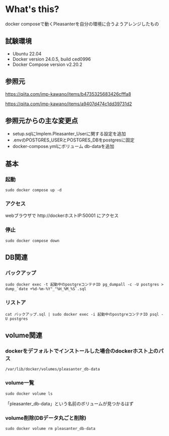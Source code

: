 # What's this?
docker composeで動くPleasanterを自分の環境に合うようアレンジしたもの

## 試験環境
- Ubuntu 22.04
- Docker version 24.0.5, build ced0996
- Docker Compose version v2.20.2

## 参照元
https://qiita.com/imp-kawano/items/b4735325683426cfffa8

https://qiita.com/imp-kawano/items/a9407d474c1dd39731d2

## 参照元からの主な変更点
- setup.sqlにImplem.Pleasanter_Userに関する設定を追加
- .envのPOSTGRES_USERとPOSTGRES_DBをpostgresに固定
- docker-compose.ymlにボリューム db-dataを追加

## 基本
### 起動
```
sudo docker compose up -d
```

### アクセス
webブラウザで http:\//dockerホストIP:50001 にアクセス

### 停止
```
sudo docker compose down
```

## DB関連
### バックアップ
```
sudo docker exec -t 起動中のpostgreコンテナID pg_dumpall -c -U postgres > dump_`date +%d-%m-%Y"_"%H_%M_%S`.sql
```

### リストア
```
cat バックアップ.sql | sudo docker exec -i 起動中のpostgreコンテナID psql -U postgres
```

## volume関連
### dockerをデフォルトでインストールした場合のdockerホスト上のパス
```
/var/lib/docker/volumes/pleasanter_db-data
```

### volume一覧
```
sudo docker volume ls
```

「pleasanter_db-data」という名前のボリュームが見つかるはず

### volume削除(DBデータ丸ごと削除)
```
sudo docker volume rm pleasanter_db-data
```

